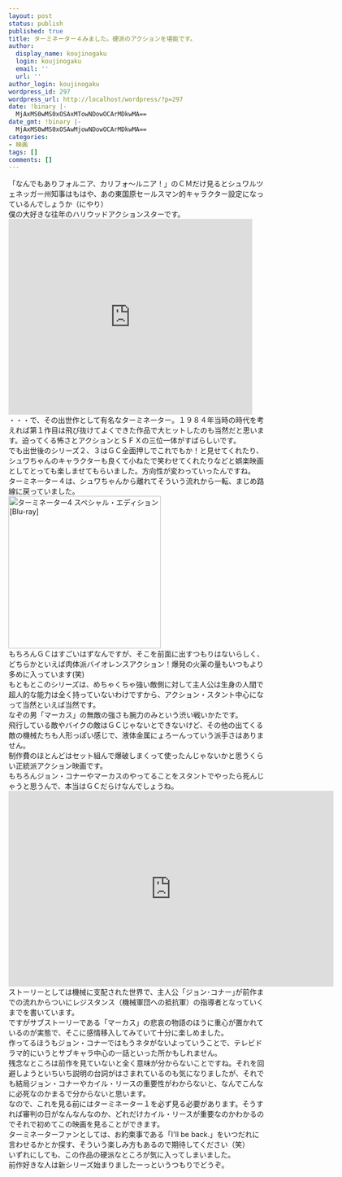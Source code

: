 ```yaml
---
layout: post
status: publish
published: true
title: ターミネーター４みました。硬派のアクションを堪能です。
author:
  display_name: koujinogaku
  login: koujinogaku
  email: ''
  url: ''
author_login: koujinogaku
wordpress_id: 297
wordpress_url: http://localhost/wordpress/?p=297
date: !binary |-
  MjAxMS0wMS0xOSAxMTowNDowOCArMDkwMA==
date_gmt: !binary |-
  MjAxMS0wMS0xOSAwMjowNDowOCArMDkwMA==
categories:
- 映画
tags: []
comments: []
---
```

<p>「なんでもありフォルニア、カリフォ～ルニア！」のＣＭだけ見るとシュワルツェネッガー州知事はもはや、あの東国原セールスマン的キャラクター設定になっているんでしょうか（にやり）<br />
僕の大好きな往年のハリウッドアクションスターです。<br />
<object width="480" height="385"><param name="movie" value="http://www.youtube.com/v/X6Srgpt5pCY?fs=1&amp;hl=ja_JP&amp;rel=0"></param><param name="allowFullScreen" value="true"></param><param name="allowscriptaccess" value="always"></param><embed src="http://www.youtube.com/v/X6Srgpt5pCY?fs=1&amp;hl=ja_JP&amp;rel=0" type="application/x-shockwave-flash" allowscriptaccess="always" allowfullscreen="true" width="480" height="385"></embed></object><br />
・・・で、その出世作として有名なターミネーター。１９８４年当時の時代を考えれば第１作目は飛び抜けてよくできた作品で大ヒットしたのも当然だと思います。迫ってくる怖さとアクションとＳＦＸの三位一体がすばらしいです。<br />
でも出世後のシリーズ２、３はＧＣ全面押しでこれでもか！と見せてくれたり、シュワちゃんのキャラクターも良くて小ねたで笑わせてくれたりなどと娯楽映画としてとっても楽しませてもらいました。方向性が変わっていったんですね。<br />
ターミネーター４は、シュワちゃんから離れてそういう流れから一転、まじめ路線に戻っていました。<br />
<a href="http://www.amazon.co.jp/gp/product/B003CNVOVG?ie=UTF8&tag=koujinogakuse-22&linkCode=as2&camp=247&creative=7399&creativeASIN=B003CNVOVG"><img src="http://ec3.images-amazon.com/images/I/61cP0QeUkYL._SL500_AA300_.jpg" width="300" height="300" alt="ターミネーター4 スペシャル・エディション [Blu-ray]"></a><img src="http://www.assoc-amazon.jp/e/ir?t=koujinogakuse-22&l=as2&o=9&a=B003CNVOVG" width="1" height="1" border="0" alt="" style="border:none !important; margin:0px !important;" /><br />
もちろんＧＣはすごいはずなんですが、そこを前面に出すつもりはないらしく、どちらかといえば肉体派バイオレンスアクション！爆発の火薬の量もいつもより多めに入っています(笑)<br />
もともとこのシリーズは、めちゃくちゃ強い敵側に対して主人公は生身の人間で超人的な能力は全く持っていないわけですから、アクション・スタント中心になって当然といえば当然です。<br />
なぞの男「マーカス」の無敵の強さも腕力のみという渋い戦いかたです。<br />
飛行している敵やバイクの敵はＧＣじゃないとできないけど、その他の出てくる敵の機械たちも人形っぽい感じで、液体金属にょろーんっていう派手さはありません。<br />
制作費のほとんどはセット組んで爆破しまくって使ったんじゃないかと思うくらい正統派アクション映画です。<br />
もちろんジョン・コナーやマーカスのやってることをスタントでやったら死んじゃうと思うんで、本当はＧＣだらけなんでしょうね。<br />
<object width="640" height="385"><param name="movie" value="http://www.youtube.com/v/ZnNV1kJPFYo?fs=1&amp;hl=ja_JP&amp;rel=0"></param><param name="allowFullScreen" value="true"></param><param name="allowscriptaccess" value="always"></param><embed src="http://www.youtube.com/v/ZnNV1kJPFYo?fs=1&amp;hl=ja_JP&amp;rel=0" type="application/x-shockwave-flash" allowscriptaccess="always" allowfullscreen="true" width="640" height="385"></embed></object><br />
ストーリーとしては機械に支配された世界で、主人公「ジョン･コナー｣が前作までの流れからついにレジスタンス（機械軍団への抵抗軍）の指導者となっていくまでを書いています。<br />
ですがサブストーリーである「マーカス」の悲哀の物語のほうに重心が置かれているのが実態で、そこに感情移入してみていて十分に楽しめました。<br />
作ってるほうもジョン・コナーではもうネタがないよっていうことで、テレビドラマ的にいうとサブキャラ中心の一話といった所かもしれません。<br />
残念なところは前作を見ていないと全く意味が分からないことですね。それを回避しようといちいち説明の台詞がはさまれているのも気になりましたが、それでも結局ジョン・コナーやカイル・リースの重要性がわからないと、なんでこんなに必死なのかまるで分からないと思います。<br />
なので、これを見る前にはターミネーター１を必ず見る必要があります。そうすれば審判の日がなんなんなのか、どれだけカイル・リースが重要なのかわかるのでそれで初めてこの映画を見ることができます。<br />
ターミネーターファンとしては、お約束事である「I'll be back.」をいつだれに言わせるかとか探す、そういう楽しみ方もあるので期待してください（笑）<br />
いずれにしても、この作品の硬派なところが気に入ってしまいました。<br />
前作好きな人は新シリーズ始まりましたーっというつもりでどうぞ。</p>
